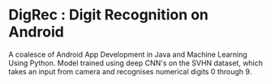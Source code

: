 # DigRec : Digit Recognition on Android

A coalesce of Android App Development in Java and Machine Learning Using Python. Model trained using deep CNN's on the SVHN dataset, which takes an input from camera and recognises numerical digits 0 through 9.
